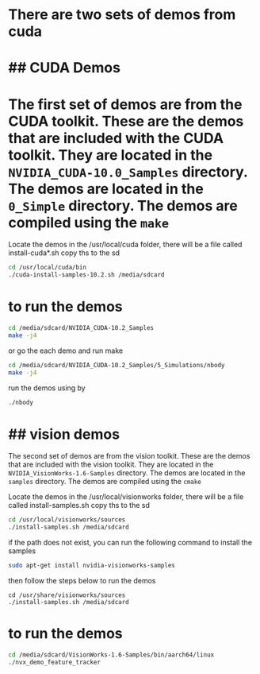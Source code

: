 # There are two sets of demos from cuda

# ## CUDA Demos

# The first set of demos are from the CUDA toolkit. These are the demos that are included with the CUDA toolkit. They are located in the `NVIDIA_CUDA-10.0_Samples` directory. The demos are located in the `0_Simple` directory. The demos are compiled using the `make`

Locate the demos in the /usr/local/cuda folder, there will be a file called install-cuda*.sh copy ths to the sd 

```bash
cd /usr/local/cuda/bin
./cuda-install-samples-10.2.sh /media/sdcard
```

# to run the demos
```bash
cd /media/sdcard/NVIDIA_CUDA-10.2_Samples
make -j4
```
or go the each demo and run make
```bash
cd /media/sdcard/NVIDIA_CUDA-10.2_Samples/5_Simulations/nbody
make -j4
```
run the demos using by 
```bash
./nbody
```

# ## vision demos

The second set of demos are from the vision toolkit. These are the demos that are included with the vision toolkit. They are located in the `NVIDIA_VisionWorks-1.6-Samples` directory. The demos are located in the `samples` directory. The demos are compiled using the `cmake`


Locate the demos in the /usr/local/visionworks folder, there will be a file called install-samples.sh copy ths to the sd 

```bash
cd /usr/local/visionworks/sources
./install-samples.sh /media/sdcard
```

if the path does not exist, you can run the following command to install the samples
```bash
sudo apt-get install nvidia-visionworks-samples
```
then follow the steps below to run the demos
```
cd /usr/share/visionworks/sources
./install-samples.sh /media/sdcard
```

# to run the demos
```bash
cd /media/sdcard/VisionWorks-1.6-Samples/bin/aarch64/linux
./nvx_demo_feature_tracker
```

